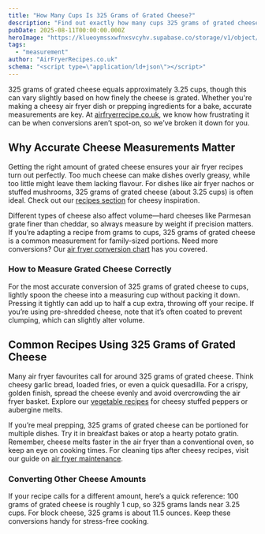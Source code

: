 ```yaml
---
title: "How Many Cups Is 325 Grams of Grated Cheese?"
description: "Find out exactly how many cups 325 grams of grated cheese equals for perfect air fryer recipes every time. Get the conversion now!"
pubDate: 2025-08-11T00:00:00.000Z
heroImage: "https://klueoymssxwfnxsvcyhv.supabase.co/storage/v1/object/public/md/how-many-cups-is-325-grams-of-grated-cheese-6beba447.webp"
tags:
  - "measurement"
author: "AirFryerRecipes.co.uk"
schema: "<script type=\"application/ld+json\"></script>"
---
```


<p>325 grams of grated cheese equals approximately 3.25 cups, though this can vary slightly based on how finely the cheese is grated. Whether you're making a cheesy air fryer dish or prepping ingredients for a bake, accurate measurements are key. At <a href=https://www.airfryerrecipe.co.uk>airfryerrecipe.co.uk</a>, we know how frustrating it can be when conversions aren’t spot-on, so we’ve broken it down for you.</p>

<h2>Why Accurate Cheese Measurements Matter</h2>  
<p>Getting the right amount of grated cheese ensures your air fryer recipes turn out perfectly. Too much cheese can make dishes overly greasy, while too little might leave them lacking flavour. For dishes like air fryer nachos or stuffed mushrooms, 325 grams of grated cheese (about 3.25 cups) is often ideal. Check out our <a href=https://www.airfryerrecipe.co.uk/recipes>recipes section</a> for cheesy inspiration.</p>  

<p>Different types of cheese also affect volume—hard cheeses like Parmesan grate finer than cheddar, so always measure by weight if precision matters. If you’re adapting a recipe from grams to cups, 325 grams of grated cheese is a common measurement for family-sized portions. Need more conversions? Our <a href=https://www.airfryerrecipe.co.uk/air-fryer-conversion-chart>air fryer conversion chart</a> has you covered.</p>  

<h3>How to Measure Grated Cheese Correctly</h3>  
<p>For the most accurate conversion of 325 grams of grated cheese to cups, lightly spoon the cheese into a measuring cup without packing it down. Pressing it tightly can add up to half a cup extra, throwing off your recipe. If you’re using pre-shredded cheese, note that it’s often coated to prevent clumping, which can slightly alter volume.</p>  

<h2>Common Recipes Using 325 Grams of Grated Cheese</h2>  
<p>Many air fryer favourites call for around 325 grams of grated cheese. Think cheesy garlic bread, loaded fries, or even a quick quesadilla. For a crispy, golden finish, spread the cheese evenly and avoid overcrowding the air fryer basket. Explore our <a href=https://www.airfryerrecipe.co.uk/recipe-category/vegetables>vegetable recipes</a> for cheesy stuffed peppers or aubergine melts.</p>  

<p>If you’re meal prepping, 325 grams of grated cheese can be portioned for multiple dishes. Try it in breakfast bakes or atop a hearty potato gratin. Remember, cheese melts faster in the air fryer than a conventional oven, so keep an eye on cooking times. For cleaning tips after cheesy recipes, visit our guide on <a href=https://www.airfryerrecipe.co.uk/air-fryer-cleaner>air fryer maintenance</a>.</p>  

<h3>Converting Other Cheese Amounts</h3>  
<p>If your recipe calls for a different amount, here’s a quick reference: 100 grams of grated cheese is roughly 1 cup, so 325 grams lands near 3.25 cups. For block cheese, 325 grams is about 11.5 ounces. Keep these conversions handy for stress-free cooking.</p>